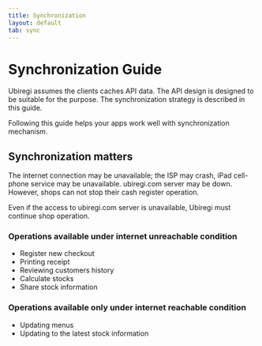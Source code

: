 ```yaml
---
title: Synchronization
layout: default
tab: sync
---
```


# Synchronization Guide

Ubiregi assumes the clients caches API data.
The API design is designed to be suitable for the purpose.
The synchronization strategy is described in this guide.

Following this guide helps your apps work well with synchronization mechanism.

## Synchronization matters

The internet connection may be unavailable; the ISP may crash, iPad cell-phone service may be unavailable.
ubiregi.com server may be down.
However, shops can not stop their cash register operation.

Even if the access to ubiregi.com server is unavailable, Ubiregi must continue shop operation.

### Operations available under internet unreachable condition

* Register new checkout
* Printing receipt
* Reviewing customers history
* Calculate stocks
* Share stock information

### Operations available only under internet reachable condition

* Updating menus
* Updating to the latest stock information

